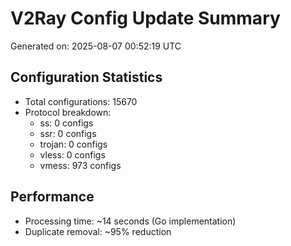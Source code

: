 # V2Ray Config Update Summary
Generated on: 2025-08-07 00:52:19 UTC

## Configuration Statistics
- Total configurations: 15670
- Protocol breakdown:
  - ss: 0 configs
  - ssr: 0 configs
  - trojan: 0 configs
  - vless: 0 configs
  - vmess: 973 configs

## Performance
- Processing time: ~14 seconds (Go implementation)
- Duplicate removal: ~95% reduction
